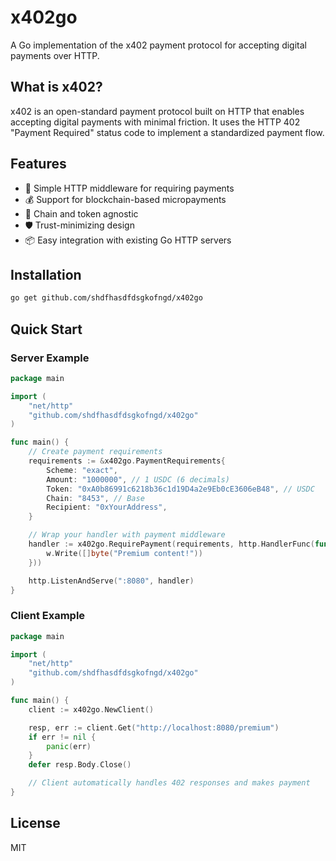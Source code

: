 # x402go

A Go implementation of the x402 payment protocol for accepting digital payments over HTTP.

## What is x402?

x402 is an open-standard payment protocol built on HTTP that enables accepting digital payments with minimal friction. It uses the HTTP 402 "Payment Required" status code to implement a standardized payment flow.

## Features

- 🚀 Simple HTTP middleware for requiring payments
- 💰 Support for blockchain-based micropayments
- 🔌 Chain and token agnostic
- 🛡️ Trust-minimizing design
- 📦 Easy integration with existing Go HTTP servers

## Installation

```bash
go get github.com/shdfhasdfdsgkofngd/x402go
```

## Quick Start

### Server Example

```go
package main

import (
    "net/http"
    "github.com/shdfhasdfdsgkofngd/x402go"
)

func main() {
    // Create payment requirements
    requirements := &x402go.PaymentRequirements{
        Scheme: "exact",
        Amount: "1000000", // 1 USDC (6 decimals)
        Token: "0xA0b86991c6218b36c1d19D4a2e9Eb0cE3606eB48", // USDC
        Chain: "8453", // Base
        Recipient: "0xYourAddress",
    }

    // Wrap your handler with payment middleware
    handler := x402go.RequirePayment(requirements, http.HandlerFunc(func(w http.ResponseWriter, r *http.Request) {
        w.Write([]byte("Premium content!"))
    }))

    http.ListenAndServe(":8080", handler)
}
```

### Client Example

```go
package main

import (
    "net/http"
    "github.com/shdfhasdfdsgkofngd/x402go"
)

func main() {
    client := x402go.NewClient()

    resp, err := client.Get("http://localhost:8080/premium")
    if err != nil {
        panic(err)
    }
    defer resp.Body.Close()

    // Client automatically handles 402 responses and makes payment
}
```

## License

MIT
